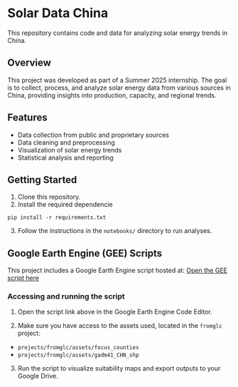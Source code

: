 # Solar Data China

This repository contains code and data for analyzing solar energy trends in China.

## Overview

This project was developed as part of a Summer 2025 internship. The goal is to collect, process, and analyze solar energy data from various sources in China, providing insights into production, capacity, and regional trends.

## Features

- Data collection from public and proprietary sources
- Data cleaning and preprocessing
- Visualization of solar energy trends
- Statistical analysis and reporting

## Getting Started

1. Clone this repository.
2. Install the required dependencie
```
pip install -r requirements.txt
```
3. Follow the instructions in the `notebooks/` directory to run analyses.

## Google Earth Engine (GEE) Scripts

This project includes a Google Earth Engine script hosted at:
[Open the GEE script here](https://code.earthengine.google.com/39f428804ec67a3bf0b22b746e968411)

### Accessing and running the script

1. Open the script link above in the Google Earth Engine Code Editor.

2. Make sure you have access to the assets used, located in the `fromglc` project:  
- `projects/fromglc/assets/focus_counties`  
- `projects/fromglc/assets/gadm41_CHN_shp`

3. Run the script to visualize suitability maps and export outputs to your Google Drive.



